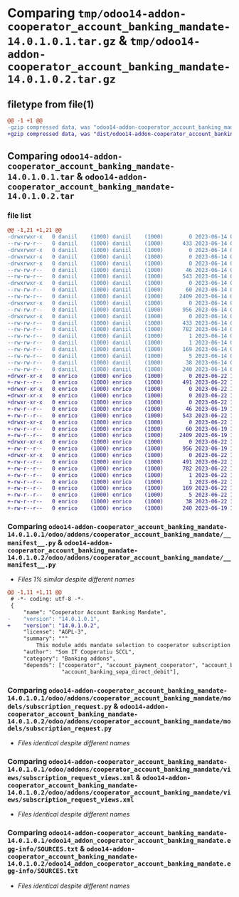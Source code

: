 # Comparing `tmp/odoo14-addon-cooperator_account_banking_mandate-14.0.1.0.1.tar.gz` & `tmp/odoo14-addon-cooperator_account_banking_mandate-14.0.1.0.2.tar.gz`

## filetype from file(1)

```diff
@@ -1 +1 @@
-gzip compressed data, was "odoo14-addon-cooperator_account_banking_mandate-14.0.1.0.1.tar", last modified: Wed Jun 14 08:27:00 2023, max compression
+gzip compressed data, was "dist/odoo14-addon-cooperator_account_banking_mandate-14.0.1.0.2.tar", last modified: Thu Jun 22 11:53:02 2023, max compression
```

## Comparing `odoo14-addon-cooperator_account_banking_mandate-14.0.1.0.1.tar` & `odoo14-addon-cooperator_account_banking_mandate-14.0.1.0.2.tar`

### file list

```diff
@@ -1,21 +1,21 @@
-drwxrwxr-x   0 daniil    (1000) daniil    (1000)        0 2023-06-14 08:27:00.945082 odoo14-addon-cooperator_account_banking_mandate-14.0.1.0.1/
--rw-rw-r--   0 daniil    (1000) daniil    (1000)      433 2023-06-14 08:27:00.945082 odoo14-addon-cooperator_account_banking_mandate-14.0.1.0.1/PKG-INFO
-drwxrwxr-x   0 daniil    (1000) daniil    (1000)        0 2023-06-14 08:27:00.941082 odoo14-addon-cooperator_account_banking_mandate-14.0.1.0.1/odoo/
-drwxrwxr-x   0 daniil    (1000) daniil    (1000)        0 2023-06-14 08:27:00.941082 odoo14-addon-cooperator_account_banking_mandate-14.0.1.0.1/odoo/addons/
-drwxrwxr-x   0 daniil    (1000) daniil    (1000)        0 2023-06-14 08:27:00.941082 odoo14-addon-cooperator_account_banking_mandate-14.0.1.0.1/odoo/addons/cooperator_account_banking_mandate/
--rw-rw-r--   0 daniil    (1000) daniil    (1000)       46 2023-06-14 08:22:58.000000 odoo14-addon-cooperator_account_banking_mandate-14.0.1.0.1/odoo/addons/cooperator_account_banking_mandate/__init__.py
--rw-rw-r--   0 daniil    (1000) daniil    (1000)      543 2023-06-14 08:23:37.000000 odoo14-addon-cooperator_account_banking_mandate-14.0.1.0.1/odoo/addons/cooperator_account_banking_mandate/__manifest__.py
-drwxrwxr-x   0 daniil    (1000) daniil    (1000)        0 2023-06-14 08:27:00.941082 odoo14-addon-cooperator_account_banking_mandate-14.0.1.0.1/odoo/addons/cooperator_account_banking_mandate/models/
--rw-rw-r--   0 daniil    (1000) daniil    (1000)       60 2023-06-14 08:22:58.000000 odoo14-addon-cooperator_account_banking_mandate-14.0.1.0.1/odoo/addons/cooperator_account_banking_mandate/models/__init__.py
--rw-rw-r--   0 daniil    (1000) daniil    (1000)     2409 2023-06-14 08:22:58.000000 odoo14-addon-cooperator_account_banking_mandate-14.0.1.0.1/odoo/addons/cooperator_account_banking_mandate/models/subscription_request.py
-drwxrwxr-x   0 daniil    (1000) daniil    (1000)        0 2023-06-14 08:27:00.941082 odoo14-addon-cooperator_account_banking_mandate-14.0.1.0.1/odoo/addons/cooperator_account_banking_mandate/views/
--rw-rw-r--   0 daniil    (1000) daniil    (1000)      956 2023-06-14 08:22:58.000000 odoo14-addon-cooperator_account_banking_mandate-14.0.1.0.1/odoo/addons/cooperator_account_banking_mandate/views/subscription_request_views.xml
-drwxrwxr-x   0 daniil    (1000) daniil    (1000)        0 2023-06-14 08:27:00.945082 odoo14-addon-cooperator_account_banking_mandate-14.0.1.0.1/odoo14_addon_cooperator_account_banking_mandate.egg-info/
--rw-rw-r--   0 daniil    (1000) daniil    (1000)      433 2023-06-14 08:27:00.000000 odoo14-addon-cooperator_account_banking_mandate-14.0.1.0.1/odoo14_addon_cooperator_account_banking_mandate.egg-info/PKG-INFO
--rw-rw-r--   0 daniil    (1000) daniil    (1000)      782 2023-06-14 08:27:00.000000 odoo14-addon-cooperator_account_banking_mandate-14.0.1.0.1/odoo14_addon_cooperator_account_banking_mandate.egg-info/SOURCES.txt
--rw-rw-r--   0 daniil    (1000) daniil    (1000)        1 2023-06-14 08:27:00.000000 odoo14-addon-cooperator_account_banking_mandate-14.0.1.0.1/odoo14_addon_cooperator_account_banking_mandate.egg-info/dependency_links.txt
--rw-rw-r--   0 daniil    (1000) daniil    (1000)        1 2023-06-14 08:27:00.000000 odoo14-addon-cooperator_account_banking_mandate-14.0.1.0.1/odoo14_addon_cooperator_account_banking_mandate.egg-info/not-zip-safe
--rw-rw-r--   0 daniil    (1000) daniil    (1000)      169 2023-06-14 08:27:00.000000 odoo14-addon-cooperator_account_banking_mandate-14.0.1.0.1/odoo14_addon_cooperator_account_banking_mandate.egg-info/requires.txt
--rw-rw-r--   0 daniil    (1000) daniil    (1000)        5 2023-06-14 08:27:00.000000 odoo14-addon-cooperator_account_banking_mandate-14.0.1.0.1/odoo14_addon_cooperator_account_banking_mandate.egg-info/top_level.txt
--rw-rw-r--   0 daniil    (1000) daniil    (1000)       38 2023-06-14 08:27:00.945082 odoo14-addon-cooperator_account_banking_mandate-14.0.1.0.1/setup.cfg
--rw-rw-r--   0 daniil    (1000) daniil    (1000)      240 2023-06-14 08:26:18.000000 odoo14-addon-cooperator_account_banking_mandate-14.0.1.0.1/setup.py
+drwxr-xr-x   0 enrico    (1000) enrico    (1000)        0 2023-06-22 11:53:02.958712 odoo14-addon-cooperator_account_banking_mandate-14.0.1.0.2/
+-rw-r--r--   0 enrico    (1000) enrico    (1000)      491 2023-06-22 11:53:02.958712 odoo14-addon-cooperator_account_banking_mandate-14.0.1.0.2/PKG-INFO
+drwxr-xr-x   0 enrico    (1000) enrico    (1000)        0 2023-06-22 11:53:02.952045 odoo14-addon-cooperator_account_banking_mandate-14.0.1.0.2/odoo/
+drwxr-xr-x   0 enrico    (1000) enrico    (1000)        0 2023-06-22 11:53:02.952045 odoo14-addon-cooperator_account_banking_mandate-14.0.1.0.2/odoo/addons/
+drwxr-xr-x   0 enrico    (1000) enrico    (1000)        0 2023-06-22 11:53:02.955378 odoo14-addon-cooperator_account_banking_mandate-14.0.1.0.2/odoo/addons/cooperator_account_banking_mandate/
+-rw-r--r--   0 enrico    (1000) enrico    (1000)       46 2023-06-19 10:18:40.000000 odoo14-addon-cooperator_account_banking_mandate-14.0.1.0.2/odoo/addons/cooperator_account_banking_mandate/__init__.py
+-rw-r--r--   0 enrico    (1000) enrico    (1000)      543 2023-06-22 11:44:42.000000 odoo14-addon-cooperator_account_banking_mandate-14.0.1.0.2/odoo/addons/cooperator_account_banking_mandate/__manifest__.py
+drwxr-xr-x   0 enrico    (1000) enrico    (1000)        0 2023-06-22 11:53:02.955378 odoo14-addon-cooperator_account_banking_mandate-14.0.1.0.2/odoo/addons/cooperator_account_banking_mandate/models/
+-rw-r--r--   0 enrico    (1000) enrico    (1000)       60 2023-06-19 10:18:40.000000 odoo14-addon-cooperator_account_banking_mandate-14.0.1.0.2/odoo/addons/cooperator_account_banking_mandate/models/__init__.py
+-rw-r--r--   0 enrico    (1000) enrico    (1000)     2409 2023-06-19 10:18:40.000000 odoo14-addon-cooperator_account_banking_mandate-14.0.1.0.2/odoo/addons/cooperator_account_banking_mandate/models/subscription_request.py
+drwxr-xr-x   0 enrico    (1000) enrico    (1000)        0 2023-06-22 11:53:02.955378 odoo14-addon-cooperator_account_banking_mandate-14.0.1.0.2/odoo/addons/cooperator_account_banking_mandate/views/
+-rw-r--r--   0 enrico    (1000) enrico    (1000)      956 2023-06-19 10:18:40.000000 odoo14-addon-cooperator_account_banking_mandate-14.0.1.0.2/odoo/addons/cooperator_account_banking_mandate/views/subscription_request_views.xml
+drwxr-xr-x   0 enrico    (1000) enrico    (1000)        0 2023-06-22 11:53:02.958712 odoo14-addon-cooperator_account_banking_mandate-14.0.1.0.2/odoo14_addon_cooperator_account_banking_mandate.egg-info/
+-rw-r--r--   0 enrico    (1000) enrico    (1000)      491 2023-06-22 11:53:02.000000 odoo14-addon-cooperator_account_banking_mandate-14.0.1.0.2/odoo14_addon_cooperator_account_banking_mandate.egg-info/PKG-INFO
+-rw-r--r--   0 enrico    (1000) enrico    (1000)      782 2023-06-22 11:53:02.000000 odoo14-addon-cooperator_account_banking_mandate-14.0.1.0.2/odoo14_addon_cooperator_account_banking_mandate.egg-info/SOURCES.txt
+-rw-r--r--   0 enrico    (1000) enrico    (1000)        1 2023-06-22 11:53:02.000000 odoo14-addon-cooperator_account_banking_mandate-14.0.1.0.2/odoo14_addon_cooperator_account_banking_mandate.egg-info/dependency_links.txt
+-rw-r--r--   0 enrico    (1000) enrico    (1000)        1 2023-06-22 11:53:02.000000 odoo14-addon-cooperator_account_banking_mandate-14.0.1.0.2/odoo14_addon_cooperator_account_banking_mandate.egg-info/not-zip-safe
+-rw-r--r--   0 enrico    (1000) enrico    (1000)      169 2023-06-22 11:53:02.000000 odoo14-addon-cooperator_account_banking_mandate-14.0.1.0.2/odoo14_addon_cooperator_account_banking_mandate.egg-info/requires.txt
+-rw-r--r--   0 enrico    (1000) enrico    (1000)        5 2023-06-22 11:53:02.000000 odoo14-addon-cooperator_account_banking_mandate-14.0.1.0.2/odoo14_addon_cooperator_account_banking_mandate.egg-info/top_level.txt
+-rw-r--r--   0 enrico    (1000) enrico    (1000)       38 2023-06-22 11:53:02.958712 odoo14-addon-cooperator_account_banking_mandate-14.0.1.0.2/setup.cfg
+-rw-r--r--   0 enrico    (1000) enrico    (1000)      240 2023-06-19 10:18:40.000000 odoo14-addon-cooperator_account_banking_mandate-14.0.1.0.2/setup.py
```

### Comparing `odoo14-addon-cooperator_account_banking_mandate-14.0.1.0.1/odoo/addons/cooperator_account_banking_mandate/__manifest__.py` & `odoo14-addon-cooperator_account_banking_mandate-14.0.1.0.2/odoo/addons/cooperator_account_banking_mandate/__manifest__.py`

 * *Files 1% similar despite different names*

```diff
@@ -1,11 +1,11 @@
 # -*- coding: utf-8 -*-
 {
     "name": "Cooperator Account Banking Mandate",
-    "version": "14.0.1.0.1",
+    "version": "14.0.1.0.2",
     "license": "AGPL-3",
     "summary": """
         This module adds mandate selection to cooperator subscription request.""",
     "author": "Som IT Cooperatiu SCCL",
     "category": "Banking addons",
     "depends": ["cooperator", "account_payment_cooperator", "account_banking_mandate",
                 "account_banking_sepa_direct_debit"],
```

### Comparing `odoo14-addon-cooperator_account_banking_mandate-14.0.1.0.1/odoo/addons/cooperator_account_banking_mandate/models/subscription_request.py` & `odoo14-addon-cooperator_account_banking_mandate-14.0.1.0.2/odoo/addons/cooperator_account_banking_mandate/models/subscription_request.py`

 * *Files identical despite different names*

### Comparing `odoo14-addon-cooperator_account_banking_mandate-14.0.1.0.1/odoo/addons/cooperator_account_banking_mandate/views/subscription_request_views.xml` & `odoo14-addon-cooperator_account_banking_mandate-14.0.1.0.2/odoo/addons/cooperator_account_banking_mandate/views/subscription_request_views.xml`

 * *Files identical despite different names*

### Comparing `odoo14-addon-cooperator_account_banking_mandate-14.0.1.0.1/odoo14_addon_cooperator_account_banking_mandate.egg-info/SOURCES.txt` & `odoo14-addon-cooperator_account_banking_mandate-14.0.1.0.2/odoo14_addon_cooperator_account_banking_mandate.egg-info/SOURCES.txt`

 * *Files identical despite different names*

